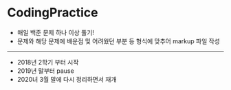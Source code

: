 # CodingPractice
  - 매일 백준 문제 하나 이상 풀기!
  - 문제와 해당 문제에 배운점 및 어려웠던 부분 등 형식에 맞추어 markup 파일 작성
 
----
- 2018년 2학기 부터 시작
- 2019년 말부터 pause
- 2020녀 3월 말에 다시 정리하면서 재개

